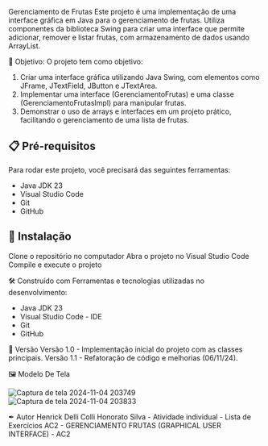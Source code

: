 Gerenciamento de Frutas
Este projeto é uma implementação de uma interface gráfica em Java para o gerenciamento de frutas. Utiliza componentes da biblioteca Swing para criar uma interface que permite adicionar, remover e listar frutas, com armazenamento de dados usando ArrayList.

🚀 Objetivo:
O projeto tem como objetivo:

1. Criar uma interface gráfica utilizando Java Swing, com elementos como JFrame, JTextField, JButton e JTextArea.
2. Implementar uma interface (GerenciamentoFrutas) e uma classe (GerenciamentoFrutasImpl) para manipular frutas.
3. Demonstrar o uso de arrays e interfaces em um projeto prático, facilitando o gerenciamento de uma lista de frutas.

## 📋 Pré-requisitos
Para rodar este projeto, você precisará das seguintes ferramentas:

- Java JDK 23
- Visual Studio Code
- Git
- GitHub

## 🔧 Instalação

Clone o repositório no  computador
Abra o projeto no Visual Studio Code
Compile e execute o projeto

🛠 Construído com
Ferramentas e tecnologias utilizadas no desenvolvimento:

- Java JDK 23 
- Visual Studio Code - IDE 
- Git
- GitHub
  
📌 Versão
Versão 1.0 - Implementação inicial do projeto com as classes principais.
Versão 1.1 - Refatoração de código e melhorias (06/11/24).

🖼️ Modelo De Tela

![Captura de tela 2024-11-04 203749](https://github.com/user-attachments/assets/82b3b868-572d-444f-9e00-33e1de4acf7c)
![Captura de tela 2024-11-04 203833](https://github.com/user-attachments/assets/cbf9e0c2-96c1-4205-b209-5b595a20ba20)


✒ Autor
Henrick Delli Colli Honorato Silva - Atividade individual - Lista de Exercícios AC2 - GERENCIAMENTO FRUTAS (GRAPHICAL USER INTERFACE) - AC2
